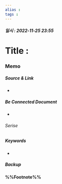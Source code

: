 ```yaml
---
alias : 
tags : 
---
```


##### 일시 : 2022-11-25 23:55

# Title : 

### Memo


##### Source & Link
- 

##### Be Connected Document
- 

###### Serise


##### Keywords
- 

##### Backup


#### %%Footnote%%

[^1]: 